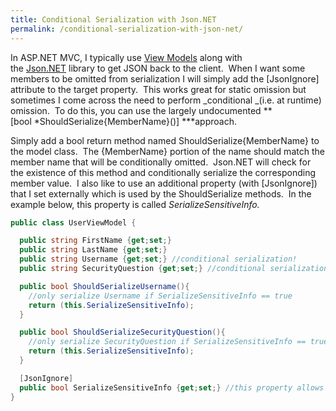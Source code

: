 ```yaml
---
title: Conditional Serialization with Json.NET
permalink: /conditional-serialization-with-json-net/
---
```


In ASP.NET MVC, I typically use [View Models][1] along with the [Json.NET][2] library to get JSON back to the client.  When I want some members to be omitted from serialization I will simply add the [JsonIgnore] attribute to the target property.  This works great for static omission but sometimes I come across the need to perform _conditional _(i.e. at runtime) omission.  To do this, you can use the largely undocumented **[bool *ShouldSerialize{MemberName}()] \***approach.

Simply add a bool return method named ShouldSerialize{MemberName} to the model class.  The {MemberName} portion of the name should match the member name that will be conditionally omitted.  Json.NET will check for the existence of this method and conditionally serialize the corresponding member value.  I also like to use an additional property (with [JsonIgnore]) that I set externally which is used by the ShouldSerialize methods.  In the example below, this property is called _SerializeSensitiveInfo._

```csharp
public class UserViewModel {

  public string FirstName {get;set;}
  public string LastName {get;set;}
  public string Username {get;set;} //conditional serialization!
  public string SecurityQuestion {get;set;} //conditional serialization!

  public bool ShouldSerializeUsername(){
    //only serialize Username if SerializeSensitiveInfo == true
    return (this.SerializeSensitiveInfo);
  }

  public bool ShouldSerializeSecurityQuestion(){
    //only serialize SecurityQuestion if SerializeSensitiveInfo == true
    return (this.SerializeSensitiveInfo);
  }

  [JsonIgnore]
  public bool SerializeSensitiveInfo {get;set;} //this property allows control of serialization at runtime
}
```

[1]: http://lostechies.com/jimmybogard/2012/04/10/asp-net-web-api-mvc-viewmodels-and-formatters/
[2]: http://james.newtonking.com/json
